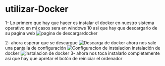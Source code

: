 # utilizar-Docker

1- Lo primero que hay que hacer es instalar el docker en nuestro sistema operativo en mi casos sera en windows 10 asi que hay que descargarlo de su pagina web
![pagina de descargardocker](https://user-images.githubusercontent.com/97433514/161520538-83e8b763-4ab8-4c33-a094-3c8d250a0e71.PNG)

2- ahora esperar que se descargue
![Descarga de docker](https://user-images.githubusercontent.com/97433514/161520720-06b2e998-1c93-48ec-be56-5edcc685ebf7.PNG)
ahora nos sale una pantalla de configuración
![Configuracion de instalacion](https://user-images.githubusercontent.com/97433514/161520819-fea8fc28-7e6b-4240-a65a-e26eb87f6c21.PNG)
instalación de docker
![instalacion de docker](https://user-images.githubusercontent.com/97433514/161520976-9baebe1a-d209-47a6-8440-e5c8521baa9a.PNG)
3- ahora nos toca instalarlo completamente asi que hay que apretar el botón de reiniciar el ordenador
